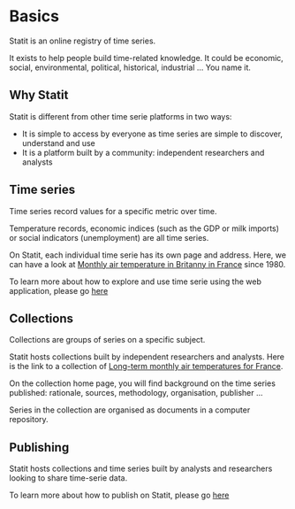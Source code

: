 # Basics

Statit is an online registry of time series.

It exists to help people build time-related knowledge. It could be economic, social, environmental, political, historical, industrial ... You name it.

## Why Statit

Statit is different from other time serie platforms in two ways:

- It is simple to access by everyone as time series are simple to discover, understand and use
- It is a platform built by a community: independent researchers and analysts


## Time series

Time series record values for a specific metric over time.

Temperature records, economic indices (such as the GDP or milk imports) or social indicators (unemployment) are all time series.

On Statit, each individual time serie has its own page and address. Here, we can have a look at [Monthly air temperature in Britanny in France](https://www.gostatit.com/climat-fr/cei-m/region/bretagne/temp) since 1980.

To learn more about how to explore and use time serie using the web application, please go [here](access-web.md)


## Collections

Collections are groups of series on a specific subject.

Statit hosts collections built by independent researchers and analysts. Here is the link to a collection of [Long-term monthly air temperatures for France](https://www.gostatit.com/climat-fr/cei-m).

On the collection home page, you will find background on the time series published: rationale, sources, methodology, organisation, publisher ...

Series in the collection are organised as documents in a computer repository.


## Publishing

Statit hosts collections and time series built by analysts and researchers looking to share time-serie data.

To learn more about how to publish on Statit, please go [here](publish-web.md)

